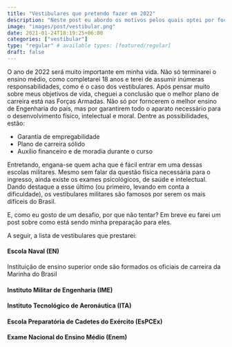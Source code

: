 ```yaml
---
title: "Vestibulares que pretendo fazer em 2022"
description: "Neste post eu abordo os motivos pelos quais optei por focar em vestibulares militares"
image: "images/post/vestibular.png"
date: 2021-01-24T18:19:25+06:00
categories: ["vestibular"]
type: "regular" # available types: [featured/regular]
draft: false
---
```


O ano de 2022 será muito importante em minha vida. Não só terminarei o ensino médio, como completarei 18 anos e terei de assumir inúmeras responsabilidades, como é o caso dos vestibulares. Após pensar muito sobre meus objetivos de vida, cheguei a conclusão que o melhor plano de carreira está nas Forças Armadas. Não só por forncerem o melhor ensino de Engenharia do país, mas por garantirem todo o aparato necessário para o desenvolvimento físico, intelectual e moral. Dentre as possibilidades, estão:

- Garantia de empregabilidade
- Plano de carreira sólido
- Auxílio financeiro e de moradia durante o curso

Entretando, engana-se quem acha que é fácil entrar em uma dessas escolas militares. Mesmo sem falar da questão física necessária para o ingresso, ainda existe os exames psicológicos, de saúde e intelectual. Dando destaque a esse último (ou primeiro, levando em conta a dificuldade), os vestibulares militares são famosos por serem os mais difíceis do Brasil.

E, como eu gosto de um desafio, por que não tentar? Em breve eu farei um post sobre como está sendo minha preparação para eles.

A seguir, a lista de vestibulares que prestarei:

#### Escola Naval (EN)
Instituição de ensino superior onde são formados os oficiais de carreira da Marinha do Brasil

#### Instituto Militar de Engenharia (IME)

#### Instituto Tecnológico de Aeronáutica (ITA)

#### Escola Preparatória de Cadetes do Exército (EsPCEx)

#### Exame Nacional do Ensino Médio (Enem)
